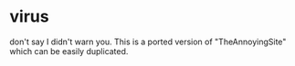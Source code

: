 # virus
don't say I didn't warn you.
This is a ported version of "TheAnnoyingSite" which can be easily duplicated.
